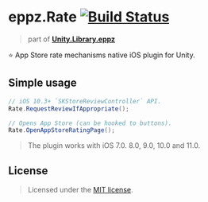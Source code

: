 # eppz.Rate [![Build Status](https://travis-ci.org/eppz/Unity.Test.eppz.png?branch=master)](https://travis-ci.org/eppz/Unity.Test.eppz)
> part of [**Unity.Library.eppz**](https://github.com/eppz/Unity.Library.eppz)


⭐ App Store rate mechanisms native iOS plugin for Unity.


## Simple usage

```csharp
// iOS 10.3+ `SKStoreReviewController` API.
Rate.RequestReviewIfAppropriate();

// Opens App Store (can be hooked to buttons).
Rate.OpenAppStoreRatingPage();
```

> The plugin works with iOS 7.0. 8.0, 9.0, 10.0 and 11.0.


## License

> Licensed under the [MIT license](http://en.wikipedia.org/wiki/MIT_License).
